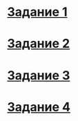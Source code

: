 # [Задание 1](https://nbviewer.jupyter.org/github/belo4ya/My-University/blob/master/III%20%D0%9A%D1%83%D1%80%D1%81/%28python%29%20%D0%AD%D0%BA%D0%BE%D0%BD%D0%BE%D0%BC%D0%B5%D1%82%D1%80%D0%B8%D0%BA%D0%B0/02_matstats/task_1.ipynb)
# [Задание 2](https://nbviewer.jupyter.org/github/belo4ya/My-University/blob/master/III%20%D0%9A%D1%83%D1%80%D1%81/%28python%29%20%D0%AD%D0%BA%D0%BE%D0%BD%D0%BE%D0%BC%D0%B5%D1%82%D1%80%D0%B8%D0%BA%D0%B0/02_matstats/task_1.ipynb)
# [Задание 3](https://nbviewer.jupyter.org/github/belo4ya/My-University/blob/master/III%20%D0%9A%D1%83%D1%80%D1%81/%28python%29%20%D0%AD%D0%BA%D0%BE%D0%BD%D0%BE%D0%BC%D0%B5%D1%82%D1%80%D0%B8%D0%BA%D0%B0/02_matstats/task_1.ipynb)
# [Задание 4](https://nbviewer.jupyter.org/github/belo4ya/My-University/blob/master/III%20%D0%9A%D1%83%D1%80%D1%81/%28python%29%20%D0%AD%D0%BA%D0%BE%D0%BD%D0%BE%D0%BC%D0%B5%D1%82%D1%80%D0%B8%D0%BA%D0%B0/02_matstats/task_1.ipynb)